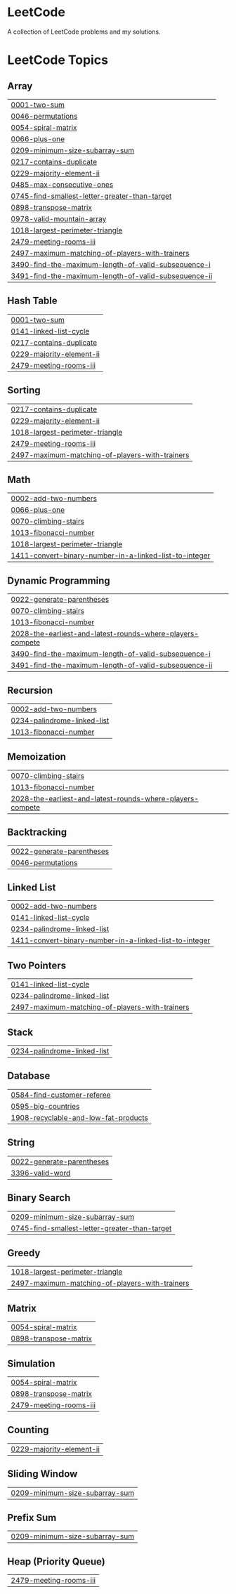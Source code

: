 # LeetCode
A collection of LeetCode problems and my solutions.

<!---LeetCode Topics Start-->
# LeetCode Topics
## Array
|  |
| ------- |
| [0001-two-sum](https://github.com/nashriel/LeetCode/tree/master/0001-two-sum) |
| [0046-permutations](https://github.com/nashriel/LeetCode/tree/master/0046-permutations) |
| [0054-spiral-matrix](https://github.com/nashriel/LeetCode/tree/master/0054-spiral-matrix) |
| [0066-plus-one](https://github.com/nashriel/LeetCode/tree/master/0066-plus-one) |
| [0209-minimum-size-subarray-sum](https://github.com/nashriel/LeetCode/tree/master/0209-minimum-size-subarray-sum) |
| [0217-contains-duplicate](https://github.com/nashriel/LeetCode/tree/master/0217-contains-duplicate) |
| [0229-majority-element-ii](https://github.com/nashriel/LeetCode/tree/master/0229-majority-element-ii) |
| [0485-max-consecutive-ones](https://github.com/nashriel/LeetCode/tree/master/0485-max-consecutive-ones) |
| [0745-find-smallest-letter-greater-than-target](https://github.com/nashriel/LeetCode/tree/master/0745-find-smallest-letter-greater-than-target) |
| [0898-transpose-matrix](https://github.com/nashriel/LeetCode/tree/master/0898-transpose-matrix) |
| [0978-valid-mountain-array](https://github.com/nashriel/LeetCode/tree/master/0978-valid-mountain-array) |
| [1018-largest-perimeter-triangle](https://github.com/nashriel/LeetCode/tree/master/1018-largest-perimeter-triangle) |
| [2479-meeting-rooms-iii](https://github.com/nashriel/LeetCode/tree/master/2479-meeting-rooms-iii) |
| [2497-maximum-matching-of-players-with-trainers](https://github.com/nashriel/LeetCode/tree/master/2497-maximum-matching-of-players-with-trainers) |
| [3490-find-the-maximum-length-of-valid-subsequence-i](https://github.com/nashriel/LeetCode/tree/master/3490-find-the-maximum-length-of-valid-subsequence-i) |
| [3491-find-the-maximum-length-of-valid-subsequence-ii](https://github.com/nashriel/LeetCode/tree/master/3491-find-the-maximum-length-of-valid-subsequence-ii) |
## Hash Table
|  |
| ------- |
| [0001-two-sum](https://github.com/nashriel/LeetCode/tree/master/0001-two-sum) |
| [0141-linked-list-cycle](https://github.com/nashriel/LeetCode/tree/master/0141-linked-list-cycle) |
| [0217-contains-duplicate](https://github.com/nashriel/LeetCode/tree/master/0217-contains-duplicate) |
| [0229-majority-element-ii](https://github.com/nashriel/LeetCode/tree/master/0229-majority-element-ii) |
| [2479-meeting-rooms-iii](https://github.com/nashriel/LeetCode/tree/master/2479-meeting-rooms-iii) |
## Sorting
|  |
| ------- |
| [0217-contains-duplicate](https://github.com/nashriel/LeetCode/tree/master/0217-contains-duplicate) |
| [0229-majority-element-ii](https://github.com/nashriel/LeetCode/tree/master/0229-majority-element-ii) |
| [1018-largest-perimeter-triangle](https://github.com/nashriel/LeetCode/tree/master/1018-largest-perimeter-triangle) |
| [2479-meeting-rooms-iii](https://github.com/nashriel/LeetCode/tree/master/2479-meeting-rooms-iii) |
| [2497-maximum-matching-of-players-with-trainers](https://github.com/nashriel/LeetCode/tree/master/2497-maximum-matching-of-players-with-trainers) |
## Math
|  |
| ------- |
| [0002-add-two-numbers](https://github.com/nashriel/LeetCode/tree/master/0002-add-two-numbers) |
| [0066-plus-one](https://github.com/nashriel/LeetCode/tree/master/0066-plus-one) |
| [0070-climbing-stairs](https://github.com/nashriel/LeetCode/tree/master/0070-climbing-stairs) |
| [1013-fibonacci-number](https://github.com/nashriel/LeetCode/tree/master/1013-fibonacci-number) |
| [1018-largest-perimeter-triangle](https://github.com/nashriel/LeetCode/tree/master/1018-largest-perimeter-triangle) |
| [1411-convert-binary-number-in-a-linked-list-to-integer](https://github.com/nashriel/LeetCode/tree/master/1411-convert-binary-number-in-a-linked-list-to-integer) |
## Dynamic Programming
|  |
| ------- |
| [0022-generate-parentheses](https://github.com/nashriel/LeetCode/tree/master/0022-generate-parentheses) |
| [0070-climbing-stairs](https://github.com/nashriel/LeetCode/tree/master/0070-climbing-stairs) |
| [1013-fibonacci-number](https://github.com/nashriel/LeetCode/tree/master/1013-fibonacci-number) |
| [2028-the-earliest-and-latest-rounds-where-players-compete](https://github.com/nashriel/LeetCode/tree/master/2028-the-earliest-and-latest-rounds-where-players-compete) |
| [3490-find-the-maximum-length-of-valid-subsequence-i](https://github.com/nashriel/LeetCode/tree/master/3490-find-the-maximum-length-of-valid-subsequence-i) |
| [3491-find-the-maximum-length-of-valid-subsequence-ii](https://github.com/nashriel/LeetCode/tree/master/3491-find-the-maximum-length-of-valid-subsequence-ii) |
## Recursion
|  |
| ------- |
| [0002-add-two-numbers](https://github.com/nashriel/LeetCode/tree/master/0002-add-two-numbers) |
| [0234-palindrome-linked-list](https://github.com/nashriel/LeetCode/tree/master/0234-palindrome-linked-list) |
| [1013-fibonacci-number](https://github.com/nashriel/LeetCode/tree/master/1013-fibonacci-number) |
## Memoization
|  |
| ------- |
| [0070-climbing-stairs](https://github.com/nashriel/LeetCode/tree/master/0070-climbing-stairs) |
| [1013-fibonacci-number](https://github.com/nashriel/LeetCode/tree/master/1013-fibonacci-number) |
| [2028-the-earliest-and-latest-rounds-where-players-compete](https://github.com/nashriel/LeetCode/tree/master/2028-the-earliest-and-latest-rounds-where-players-compete) |
## Backtracking
|  |
| ------- |
| [0022-generate-parentheses](https://github.com/nashriel/LeetCode/tree/master/0022-generate-parentheses) |
| [0046-permutations](https://github.com/nashriel/LeetCode/tree/master/0046-permutations) |
## Linked List
|  |
| ------- |
| [0002-add-two-numbers](https://github.com/nashriel/LeetCode/tree/master/0002-add-two-numbers) |
| [0141-linked-list-cycle](https://github.com/nashriel/LeetCode/tree/master/0141-linked-list-cycle) |
| [0234-palindrome-linked-list](https://github.com/nashriel/LeetCode/tree/master/0234-palindrome-linked-list) |
| [1411-convert-binary-number-in-a-linked-list-to-integer](https://github.com/nashriel/LeetCode/tree/master/1411-convert-binary-number-in-a-linked-list-to-integer) |
## Two Pointers
|  |
| ------- |
| [0141-linked-list-cycle](https://github.com/nashriel/LeetCode/tree/master/0141-linked-list-cycle) |
| [0234-palindrome-linked-list](https://github.com/nashriel/LeetCode/tree/master/0234-palindrome-linked-list) |
| [2497-maximum-matching-of-players-with-trainers](https://github.com/nashriel/LeetCode/tree/master/2497-maximum-matching-of-players-with-trainers) |
## Stack
|  |
| ------- |
| [0234-palindrome-linked-list](https://github.com/nashriel/LeetCode/tree/master/0234-palindrome-linked-list) |
## Database
|  |
| ------- |
| [0584-find-customer-referee](https://github.com/nashriel/LeetCode/tree/master/0584-find-customer-referee) |
| [0595-big-countries](https://github.com/nashriel/LeetCode/tree/master/0595-big-countries) |
| [1908-recyclable-and-low-fat-products](https://github.com/nashriel/LeetCode/tree/master/1908-recyclable-and-low-fat-products) |
## String
|  |
| ------- |
| [0022-generate-parentheses](https://github.com/nashriel/LeetCode/tree/master/0022-generate-parentheses) |
| [3396-valid-word](https://github.com/nashriel/LeetCode/tree/master/3396-valid-word) |
## Binary Search
|  |
| ------- |
| [0209-minimum-size-subarray-sum](https://github.com/nashriel/LeetCode/tree/master/0209-minimum-size-subarray-sum) |
| [0745-find-smallest-letter-greater-than-target](https://github.com/nashriel/LeetCode/tree/master/0745-find-smallest-letter-greater-than-target) |
## Greedy
|  |
| ------- |
| [1018-largest-perimeter-triangle](https://github.com/nashriel/LeetCode/tree/master/1018-largest-perimeter-triangle) |
| [2497-maximum-matching-of-players-with-trainers](https://github.com/nashriel/LeetCode/tree/master/2497-maximum-matching-of-players-with-trainers) |
## Matrix
|  |
| ------- |
| [0054-spiral-matrix](https://github.com/nashriel/LeetCode/tree/master/0054-spiral-matrix) |
| [0898-transpose-matrix](https://github.com/nashriel/LeetCode/tree/master/0898-transpose-matrix) |
## Simulation
|  |
| ------- |
| [0054-spiral-matrix](https://github.com/nashriel/LeetCode/tree/master/0054-spiral-matrix) |
| [0898-transpose-matrix](https://github.com/nashriel/LeetCode/tree/master/0898-transpose-matrix) |
| [2479-meeting-rooms-iii](https://github.com/nashriel/LeetCode/tree/master/2479-meeting-rooms-iii) |
## Counting
|  |
| ------- |
| [0229-majority-element-ii](https://github.com/nashriel/LeetCode/tree/master/0229-majority-element-ii) |
## Sliding Window
|  |
| ------- |
| [0209-minimum-size-subarray-sum](https://github.com/nashriel/LeetCode/tree/master/0209-minimum-size-subarray-sum) |
## Prefix Sum
|  |
| ------- |
| [0209-minimum-size-subarray-sum](https://github.com/nashriel/LeetCode/tree/master/0209-minimum-size-subarray-sum) |
## Heap (Priority Queue)
|  |
| ------- |
| [2479-meeting-rooms-iii](https://github.com/nashriel/LeetCode/tree/master/2479-meeting-rooms-iii) |
<!---LeetCode Topics End-->